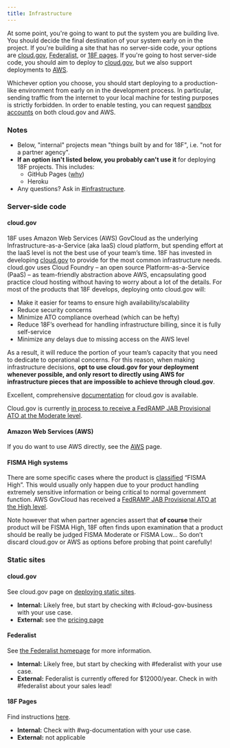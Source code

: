 ```yaml
---
title: Infrastructure
---
```


At some point, you're going to want to put the system you are building
live. You should decide the final destination of your system early on
in the project. If you're building a site that has no server-side
code, your options are [cloud.gov](#cloudgov-1), [Federalist](#federalist), or [18F pages](#f-pages). If you're
going to host server-side code, you should aim to deploy to [cloud.gov](#cloudgov),
but we also support deployments to [AWS](#amazon-web-services-aws).

Whichever option you choose, you should start deploying to a
production-like environment from early on in the development
process. In particular, sending traffic from the internet to your
local machine for testing purposes is strictly forbidden. In order to
enable testing, you can request [sandbox accounts](sandbox/) on both cloud.gov and AWS.

### Notes

* Below, "internal" projects mean "things built by and for 18F", i.e. "not for a partner agency".
* **If an option isn't listed below, you probably can't use it** for deploying 18F projects. This includes:
    * GitHub Pages ([why](https://18f.gsa.gov/2015/05/14/18Fpages/))
    * Heroku
* Any questions? Ask in [#infrastructure](https://18f.slack.com/messages/infrastructure/).

### Server-side code

#### cloud.gov

18F uses Amazon Web Services (AWS) GovCloud as the underlying
Infrastructure-as-a-Service (aka IaaS) cloud platform, but spending
effort at the IaaS level is not the best use of your team’s time. 18F
has invested in developing [cloud.gov](https://cloud.gov/) to provide
for the most common infrastructure needs. cloud.gov uses Cloud Foundry
– an open source Platform-as-a-Service (PaaS) – as team-friendly
abstraction above AWS, encapsulating good practice cloud hosting without having to worry about a lot of the details. For most of the products that 18F develops, deploying onto cloud.gov will:

- Make it easier for teams to ensure high availability/scalability
- Reduce security concerns
- Minimize ATO compliance overhead (which can be hefty)
- Reduce 18F’s overhead for handling infrastructure billing, since it is fully self-service
- Minimize any delays due to missing access on the AWS level

As a result, it will reduce the portion of your team’s capacity that
you need to dedicate to operational concerns. For this reason, when
making infrastructure decisions, **opt to use cloud.gov for your
deployment whenever possible, and only resort to directly using AWS
for infrastructure pieces that are impossible to achieve through
cloud.gov**.

Excellent, comprehensive [documentation](https://docs.cloud.gov/) for
cloud.gov is available.

Cloud.gov is currently
[in process to receive a FedRAMP JAB Provisional ATO at
the Moderate level](https://www.fedramp.gov/marketplace/fedramp-ready-systems/18f-cloud-gov/).

#### Amazon Web Services (AWS)

If you do want to use AWS directly, see the [AWS](aws/) page.

#### FISMA High systems

There are some specific cases where the product is
[classified](../ato/levels/) “FISMA High”. This would usually only
happen due to your product handling extremely sensitive information or
being critical to normal government function. AWS GovCloud has
received a [FedRAMP JAB Provisional ATO at the High level](https://www.fedramp.gov/marketplace/compliant-systems/amazon-web-services-aws-government-community-cloud-govcloud/).

Note however that when partner agencies assert that **of course** their product will be FISMA High, 18F often finds upon examination that a product should be really be judged FISMA Moderate or FISMA Low... So don’t discard cloud.gov or AWS as options before probing that point carefully!

### Static sites

#### cloud.gov

See cloud.gov page on [deploying static sites](https://docs.cloud.gov/apps/static/).

* **Internal:** Likely free, but start by checking with #cloud-gov-business with your use case.
* **External:** see the [pricing page](https://docs.cloud.gov/intro/pricing/pricing-model/)

#### Federalist

See [the Federalist homepage](https://federalist.18f.gov) for more information.

* **Internal:** Likely free, but start by checking with #federalist with your use case.
* **External:** Federalist is currently offered for $12000/year. Check in with #federalist about your sales lead!

#### 18F Pages

Find instructions [here](https://github.com/18f/pages-server#publishing).

* **Internal:** Check with #wg-documentation with your use case.
* **External:** not applicable
